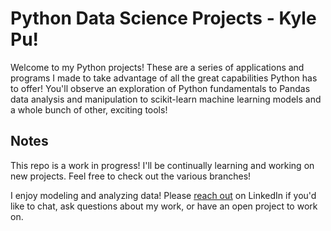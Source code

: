 # Python Data Science Projects - Kyle Pu!
Welcome to my Python projects! These are a series of applications and programs I made to take advantage of all the great capabilities Python has to offer! You'll observe an exploration of Python fundamentals to Pandas data analysis and manipulation to scikit-learn machine learning models and a whole bunch of other, exciting tools!

## Notes
This repo is a work in progress! I'll be continually learning and working on new projects. Feel free to check out the various branches!

I enjoy modeling and analyzing data! Please [reach out](linkedin.com/in/kyle-pu) on LinkedIn if you'd like to chat, ask questions about my work, or have an open project to work on.

